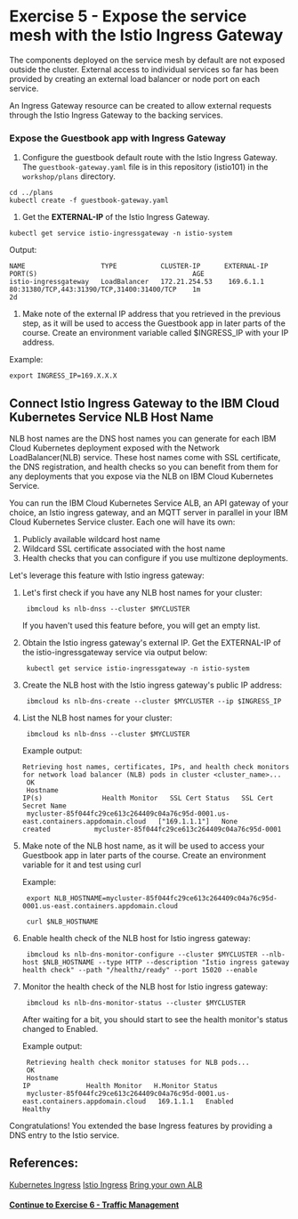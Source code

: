 # Exercise 5 - Expose the service mesh with the Istio Ingress Gateway

The components deployed on the service mesh by default are not exposed outside the cluster. External access to individual services so far has been provided by creating an external load balancer or node port on each service.

An Ingress Gateway resource can be created to allow external requests through the Istio Ingress Gateway to the backing services.

### Expose the Guestbook app with Ingress Gateway

1. Configure the guestbook default route with the Istio Ingress Gateway. The `guestbook-gateway.yaml` file is in this repository \(istio101\) in the `workshop/plans` directory.

```text
cd ../plans
kubectl create -f guestbook-gateway.yaml
```

1. Get the **EXTERNAL-IP** of the Istio Ingress Gateway.

```text
kubectl get service istio-ingressgateway -n istio-system
```

Output:

```text
NAME                   TYPE           CLUSTER-IP      EXTERNAL-IP     PORT(S)                                       AGE
istio-ingressgateway   LoadBalancer   172.21.254.53    169.6.1.1       80:31380/TCP,443:31390/TCP,31400:31400/TCP    1m
2d
```

1. Make note of the external IP address that you retrieved in the previous step, as it will be used to access the Guestbook app in later parts of the course. Create an environment variable called $INGRESS\_IP with your IP address.

Example:

```text
export INGRESS_IP=169.X.X.X
```

## Connect Istio Ingress Gateway to the IBM Cloud Kubernetes Service NLB Host Name

NLB host names are the DNS host names you can generate for each IBM Cloud Kubernetes deployment exposed with the Network LoadBalancer\(NLB\) service. These host names come with SSL certificate, the DNS registration, and health checks so you can benefit from them for any deployments that you expose via the NLB on IBM Cloud Kubernetes Service.

You can run the IBM Cloud Kubernetes Service ALB, an API gateway of your choice, an Istio ingress gateway, and an MQTT server in parallel in your IBM Cloud Kubernetes Service cluster. Each one will have its own:

1. Publicly available wildcard host name
2. Wildcard SSL certificate associated with the host name
3. Health checks that you can configure if you use multizone deployments. 

Let's leverage this feature with Istio ingress gateway:

1. Let's first check if you have any NLB host names for your cluster:

   ```text
    ibmcloud ks nlb-dnss --cluster $MYCLUSTER
   ```

   If you haven't used this feature before, you will get an empty list.

2. Obtain the Istio ingress gateway's external IP. Get the EXTERNAL-IP of the istio-ingressgateway service via output below:

   ```text
    kubectl get service istio-ingressgateway -n istio-system
   ```

3. Create the NLB host with the Istio ingress gateway's public IP address:

   ```text
    ibmcloud ks nlb-dns-create --cluster $MYCLUSTER --ip $INGRESS_IP
   ```

4. List the NLB host names for your cluster:

   ```text
    ibmcloud ks nlb-dnss --cluster $MYCLUSTER
   ```

   Example output:

   ```text
   Retrieving host names, certificates, IPs, and health check monitors for network load balancer (NLB) pods in cluster <cluster_name>...
    OK
    Hostname                                                                             IP(s)               Health Monitor   SSL Cert Status   SSL Cert Secret Name   
    mycluster-85f044fc29ce613c264409c04a76c95d-0001.us-east.containers.appdomain.cloud   ["169.1.1.1"]   None             created           mycluster-85f044fc29ce613c264409c04a76c95d-0001
   ```

5. Make note of the NLB host name, as it will be used to access your Guestbook app in later parts of the course. Create an environment variable for it and test using curl

   Example:

   ```text
    export NLB_HOSTNAME=mycluster-85f044fc29ce613c264409c04a76c95d-0001.us-east.containers.appdomain.cloud

    curl $NLB_HOSTNAME
   ```

6. Enable health check of the NLB host for Istio ingress gateway:

   ```text
    ibmcloud ks nlb-dns-monitor-configure --cluster $MYCLUSTER --nlb-host $NLB_HOSTNAME --type HTTP --description "Istio ingress gateway health check" --path "/healthz/ready" --port 15020 --enable
   ```

7. Monitor the health check of the NLB host for Istio ingress gateway:

   ```text
    ibmcloud ks nlb-dns-monitor-status --cluster $MYCLUSTER
   ```

   After waiting for a bit, you should start to see the health monitor's status changed to Enabled.

   Example output:

   ```text
    Retrieving health check monitor statuses for NLB pods...
    OK
    Hostname                                                                             IP              Health Monitor   H.Monitor Status   
    mycluster-85f044fc29ce613c264409c04a76c95d-0001.us-east.containers.appdomain.cloud   169.1.1.1   Enabled          Healthy
   ```

Congratulations! You extended the base Ingress features by providing a DNS entry to the Istio service.

## References:

[Kubernetes Ingress](https://kubernetes.io/docs/concepts/services-networking/ingress/) [Istio Ingress](https://istio.io/docs/tasks/traffic-management/ingress.html) [Bring your own ALB](https://www.ibm.com/blogs/bluemix/2019/04/bring-your-own-alb-dns-with-health-checks-and-ssl-certificates-beta/)

#### [Continue to Exercise 6 - Traffic Management](exercise-6.md)

